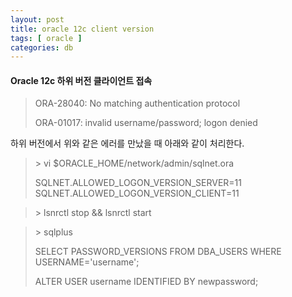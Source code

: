 ```yaml
---
layout: post
title: oracle 12c client version
tags: [ oracle ]
categories: db
---
```


#### Oracle 12c 하위 버전 클라이언트 접속

> ORA-28040: No matching authentication protocol
>
> ORA-01017: invalid username/password; logon denied

하위 버전에서 위와 같은 에러를 만났을 때 아래와 같이 처리한다.

> \> vi $ORACLE_HOME/network/admin/sqlnet.ora
>
> SQLNET.ALLOWED_LOGON_VERSION_SERVER=11
> SQLNET.ALLOWED_LOGON_VERSION_CLIENT=11

> \> lsnrctl stop && lsnrctl start

> \> sqlplus
>
> SELECT PASSWORD_VERSIONS FROM DBA_USERS WHERE USERNAME='username';
>
> ALTER USER username IDENTIFIED BY newpassword;

